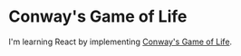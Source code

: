 # Conway's Game of Life

I'm learning React by implementing [Conway's Game of Life](https://en.wikipedia.org/wiki/Conway%27s_Game_of_Life).